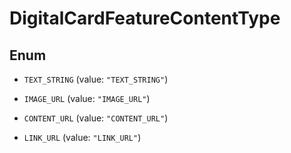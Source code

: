 

# DigitalCardFeatureContentType

## Enum


* `TEXT_STRING` (value: `"TEXT_STRING"`)

* `IMAGE_URL` (value: `"IMAGE_URL"`)

* `CONTENT_URL` (value: `"CONTENT_URL"`)

* `LINK_URL` (value: `"LINK_URL"`)



